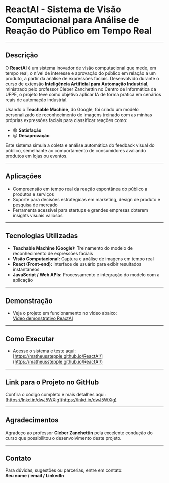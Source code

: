 # ReactAI - Sistema de Visão Computacional para Análise de Reação do Público em Tempo Real

---

## Descrição

O **ReactAI** é um sistema inovador de visão computacional que mede, em tempo real, o nível de interesse e aprovação do público em relação a um produto, a partir da análise de expressões faciais. Desenvolvido durante o curso de extensão **Inteligência Artificial para Automação Industrial**, ministrado pelo professor Cleber Zanchettin no Centro de Informática da UFPE, o projeto teve como objetivo aplicar IA de forma prática em cenários reais de automação industrial.

Usando o **Teachable Machine**, do Google, foi criado um modelo personalizado de reconhecimento de imagens treinado com as minhas próprias expressões faciais para classificar reações como:  
- 😄 **Satisfação**  
- 😒 **Desaprovação** 

Este sistema simula a coleta e análise automática do feedback visual do público, semelhante ao comportamento de consumidores avaliando produtos em lojas ou eventos.

---

## Aplicações

- Compreensão em tempo real da reação espontânea do público a produtos e serviços  
- Suporte para decisões estratégicas em marketing, design de produto e pesquisa de mercado  
- Ferramenta acessível para startups e grandes empresas obterem insights visuais valiosos  

---

## Tecnologias Utilizadas

- **Teachable Machine (Google):** Treinamento do modelo de reconhecimento de expressões faciais  
- **Visão Computacional:** Captura e análise de imagens em tempo real  
- **React (Front-end):** Interface de usuário para exibir resultados instantâneos  
- **JavaScript / Web APIs:** Processamento e integração do modelo com a aplicação  

---

## Demonstração

- Veja o projeto em funcionamento no vídeo abaixo:  
[Vídeo demonstrativo ReactAI](https://lnkd.in/dAQqBye5)  


---

## Como Executar

- Acesse o sistema e teste aqui:  
[https://matheusstepple.github.io/ReactAI/](https://matheusstepple.github.io/ReactAI/)

---

## Link para o Projeto no GitHub

Confira o código completo e mais detalhes aqui:  
[https://lnkd.in/dwJ5WXig](https://lnkd.in/dwJ5WXig)

---

## Agradecimentos

Agradeço ao professor **Cleber Zanchettin** pela excelente condução do curso que possibilitou o desenvolvimento deste projeto.

---

## Contato

Para dúvidas, sugestões ou parcerias, entre em contato:  
**Seu nome / email / LinkedIn**
